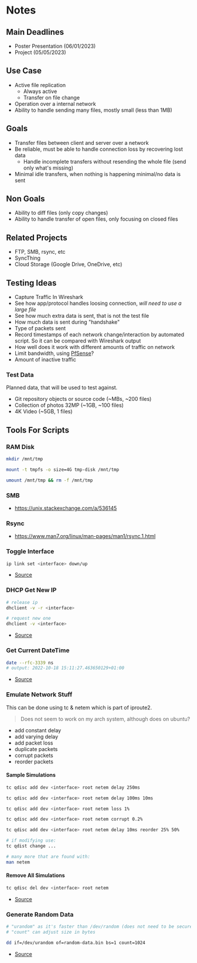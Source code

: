 # Notes
## Main Deadlines
- Poster Presentation (06/01/2023)
- Project (05/05/2023)


## Use Case
- Active file replication
  - Always active
  - Transfer on file change
- Operation over a internal network
- Ability to handle sending many files, mostly small (less than 1MB)


## Goals
- Transfer files between client and server over a network
- Be reliable, must be able to handle connection loss by recovering lost data
  - Handle incomplete transfers without resending the whole file (send only what's missing)
- Minimal idle transfers, when nothing is happening minimal/no data is sent


## Non Goals
- Ability to diff files (only copy changes)
- Ability to handle transfer of open files, only focusing on closed files


## Related Projects
- FTP, SMB, rsync, etc
- SyncThing
- Cloud Storage (Google Drive, OneDrive, etc)


## Testing Ideas
- Capture Traffic In Wireshark
- See how app/protocol handles loosing connection, *will need to use a large file*
- See how much extra data is sent, that is not the test file
- How much data is sent during "handshake"
- Type of packets sent
- Record timestamps of each network change/interaction by automated script. So it can be compared with Wireshark output
- How well does it work with different amounts of traffic on network
- Limit bandwidth, using [PfSense](https://docs.netgate.com/pfsense/en/latest/trafficshaper/limiters.html)?
- Amount of inactive traffic

### Test Data
Planned data, that will be used to test against.

- Git repository objects or source code (~MBs, ~200 files)
- Collection of photos 32MP (~1GB, ~100 files)
- 4K Video (~5GB, 1 files)


## Tools For Scripts
### RAM Disk
```sh
mkdir /mnt/tmp

mount -t tmpfs -o size=4G tmp-disk /mnt/tmp

umount /mnt/tmp && rm -f /mnt/tmp
```

### SMB
- <https://unix.stackexchange.com/a/536145>

### Rsync
- <https://www.man7.org/linux/man-pages/man1/rsync.1.html>

### Toggle Interface
```sh
ip link set <interface> down/up
```
- [Source](https://www.2daygeek.com/enable-disable-up-down-nic-network-interface-port-linux/)

### DHCP Get New IP
```sh
# release ip
dhclient -v -r <interface>

# request new one
dhclient -v <interface>
```
- [Source](https://www.cyberciti.biz/faq/howto-linux-renew-dhcp-client-ip-address/)

### Get Current DateTime
```sh
date --rfc-3339 ns
# output: 2022-10-18 15:11:27.463650129+01:00
```

- [Source](https://man7.org/linux/man-pages/man1/date.1.html)

### Emulate Network Stuff
This can be done using tc & netem which is part of iproute2.

> Does not seem to work on my arch system, although does on ubuntu?

- add constant delay
- add varying delay
- add packet loss
- duplicate packets
- corrupt packets
- reorder packets

#### Sample Simulations
```sh
tc qdisc add dev <interface> root netem delay 250ms

tc qdisc add dev <interface> root netem delay 100ms 10ms

tc qdisc add dev <interface> root netem loss 1%

tc qdisc add dev <interface> root netem corrupt 0.2%

tc qdisc add dev <interface> root netem delay 10ms reorder 25% 50%

# if modifying use:
tc qdist change ...

# many more that are found with:
man netem
```

#### Remove All Simulations
```sh
tc qdisc del dev <interface> root netem
```

- [Source](https://srtlab.github.io/srt-cookbook/how-to-articles/using-netem-to-emulate-networks.html)

### Generate Random Data
```sh
# "urandom" as it's faster than /dev/random (does not need to be secure)
# "count" can adjust size in bytes

dd if=/dev/urandom of=random-data.bin bs=1 count=1024
```

- [Source](https://stackoverflow.com/a/1462909/8075455)
